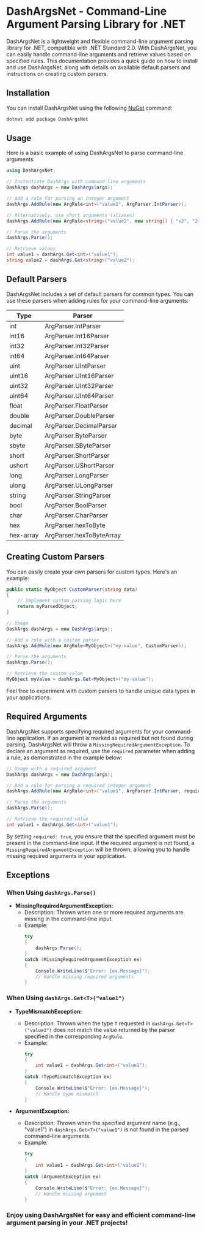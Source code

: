 # DashArgsNet - Command-Line Argument Parsing Library for .NET

DashArgsNet is a lightweight and flexible command-line argument parsing library for .NET, compatible with .NET Standard 2.0. With DashArgsNet, you can easily handle command-line arguments and retrieve values based on specified rules. This documentation provides a quick guide on how to install and use DashArgsNet, along with details on available default parsers and instructions on creating custom parsers.

## Installation

You can install DashArgsNet using the following [NuGet](https://www.nuget.org/packages/DashArgsNet) command:

```bash
dotnet add package DashArgsNet
```

## Usage

Here is a basic example of using DashArgsNet to parse command-line arguments:

```csharp
using DashArgsNet;

// Instantiate DashArgs with command-line arguments
DashArgs dashArgs = new DashArgs(args);

// Add a rule for parsing an integer argument
dashArgs.AddRule(new ArgRule<int>("value1", ArgParser.IntParser));

// Alternatively, use short arguments (aliases)
dashArgs.AddRule(new ArgRule<string>("value2", new string[] { "v2", "2v" }, ArgParser.StringParser));

// Parse the arguments
dashArgs.Parse();

// Retrieve values
int value1 = dashArgs.Get<int>("value1");
string value2 = dashArgs.Get<string>("value2");
```

## Default Parsers

DashArgsNet includes a set of default parsers for common types. You can use these parsers when adding rules for your command-line arguments:

| Type      | Parser                   |
|-----------|--------------------------|
| int       | ArgParser.IntParser      |
| int16     | ArgParser.Int16Parser    |
| int32     | ArgParser.Int32Parser    |
| int64     | ArgParser.Int64Parser    |
| uint      | ArgParser.UIntParser     |
| uint16    | ArgParser.UInt16Parser   |
| uint32    | ArgParser.UInt32Parser   |
| uint64    | ArgParser.UInt64Parser   |
| float     | ArgParser.FloatParser    |
| double    | ArgParser.DoubleParser   |
| decimal   | ArgParser.DecimalParser  |
| byte      | ArgParser.ByteParser     |
| sbyte     | ArgParser.SByteParser    |
| short     | ArgParser.ShortParser    |
| ushort    | ArgParser.UShortParser   |
| long      | ArgParser.LongParser     |
| ulong     | ArgParser.ULongParser    |
| string    | ArgParser.StringParser   |
| bool      | ArgParser.BoolParser     |
| char      | ArgParser.CharParser     |
| hex       | ArgParser.hexToByte      |
| hex-array | ArgParser.hexToByteArray |

## Creating Custom Parsers

You can easily create your own parsers for custom types. Here's an example:

```csharp
public static MyObject CustomParser(string data)
{
    // Implement custom parsing logic here
    return myParsedObject;
}

// Usage
DashArgs dashArgs = new DashArgs(args);

// Add a rule with a custom parser
dashArgs.AddRule(new ArgRule<MyObject>("my-value", CustomParser));

// Parse the arguments
dashArgs.Parse();

// Retrieve the custom value
MyObject myValue = dashArgs.Get<MyObject>("my-value");
```

Feel free to experiment with custom parsers to handle unique data types in your applications.

## Required Arguments

DashArgsNet supports specifying required arguments for your command-line application. If an argument is marked as required but not found during parsing, DashArgsNet will throw a `MissingRequiredArgumentException`. To declare an argument as required, use the `required` parameter when adding a rule, as demonstrated in the example below:

```csharp
// Usage with a required argument
DashArgs dashArgs = new DashArgs(args);

// Add a rule for parsing a required integer argument
dashArgs.AddRule(new ArgRule<int>("value1", ArgParser.IntParser, required: true));

// Parse the arguments
dashArgs.Parse();

// Retrieve the required value
int value1 = dashArgs.Get<int>("value1");
```

By setting `required: true`, you ensure that the specified argument must be present in the command-line input. If the required argument is not found, a `MissingRequiredArgumentException` will be thrown, allowing you to handle missing required arguments in your application.

## Exceptions

### When Using `dashArgs.Parse()`

- **MissingRequiredArgumentException:**
  - Description: Thrown when one or more required arguments are missing in the command-line input.
  - Example:
    ```csharp
    try
    {
        dashArgs.Parse();
    }
    catch (MissingRequiredArgumentException ex)
    {
        Console.WriteLine($"Error: {ex.Message}");
        // Handle missing required arguments
    }
    ```

### When Using `dashArgs.Get<T>("value1")`

- **TypeMismatchException:**
  - Description: Thrown when the type `T` requested in `dashArgs.Get<T>("value1")` does not match the value returned by the parser specified in the corresponding `ArgRule`.
  - Example:
    ```csharp
    try
    {
        int value1 = dashArgs.Get<int>("value1");
    }
    catch (TypeMismatchException ex)
    {
        Console.WriteLine($"Error: {ex.Message}");
        // Handle type mismatch
    }
    ```

- **ArgumentException:**
  - Description: Thrown when the specified argument name (e.g., "value1") in `dashArgs.Get<T>("value1")` is not found in the parsed command-line arguments.
  - Example:
    ```csharp
    try
    {
        int value1 = dashArgs.Get<int>("value1");
    }
    catch (ArgumentException ex)
    {
        Console.WriteLine($"Error: {ex.Message}");
        // Handle missing argument
    }
    ```

### Enjoy using DashArgsNet for easy and efficient command-line argument parsing in your .NET projects!
